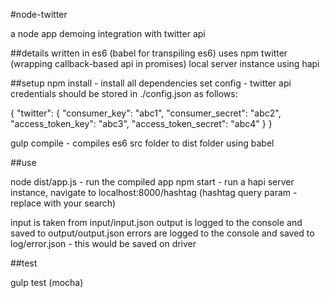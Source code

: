 #node-twitter

a node app demoing integration with twitter api

##details
written in es6 (babel for transpiling es6)
uses npm twitter (wrapping callback-based api in promises)
local server instance using hapi

##setup
npm install - install all dependencies
set config - twitter api credentials should be stored in ./config.json as follows:

{
    "twitter": {
        "consumer_key": "abc1",
        "consumer_secret": "abc2",
        "access_token_key": "abc3",
        "access_token_secret": "abc4"
    }
}

gulp compile - compiles es6 src folder to dist folder using babel

##use

node dist/app.js - run the compiled app
npm start - run a hapi server instance, navigate to localhost:8000/hashtag (hashtag query param - replace with your search)

input is taken from input/input.json
output is logged to the console and saved to output/output.json
errors are logged to the console and saved to log/error.json - this would be saved on driver

##test

gulp test (mocha)

